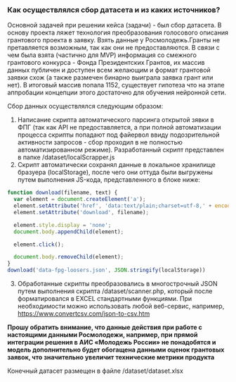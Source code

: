
### Как осуществлялся сбор датасета и из каких источников?

Основной задачей при решении кейса (задачи) - был сбор датасета. В основу проекта ляжет технология преобразования голосового описания грантового проекта в заявку. Взять данные у Росмолодежь.Гранты не претавляется возможным, так как они не предоставляются. В связи с чем была взята (частично для MVP) информация со смежного грантового конкурса - Фонда Президентских Грантов, их массив данных публичен и доступен всем желающим и формат грантовой заявки схож (а также размечен бинарно выиграла заявка грант или нет). В итоговый массив попала 1152, существует гипотеза что на этапе аппробации концепции этого достаточно для обучения нейронной сети.

Сбор данных осуществлялся следующим образом:
1. Написание скрипта автоматического парсинга открытой зявки в ФПГ (так как API не предоставляется, а при полной автоматизации процесса скрипты попадают под файервол ввиду подозрительной активности запросов - сбор проходил в не полностью автоматизированном режиме). Разработанный скрипт представлен в папке /dataset/localScrapper.js
2. Скрипт автоматически сохранял данные в локальное хранилище бразуера (localStorage), после чего они оттуда были выгружены путем выполнения JS-кода, представленного в блоке ниже: 

```JavaScript 
function download(filename, text) {
  var element = document.createElement('a');
  element.setAttribute('href', 'data:text/plain;charset=utf-8,' + encodeURIComponent(text));
  element.setAttribute('download', filename);

  element.style.display = 'none';
  document.body.appendChild(element);

  element.click();

  document.body.removeChild(element);
} 
download('data-fpg-loosers.json', JSON.stringify(localStorage)) 
```
3. Обработанные скрипты преобразовались в многострочный JSON путем выполнения скрипта /dataset/scanner.php, который после форматировался в EXCEL стандартными функциями. При необходимости можно использовать любой веб-сервис, например, https://www.convertcsv.com/json-to-csv.htm

**Прошу обратить внимание, что данные действия при работе с настоящими данными Росмолодежи, например, при прямой интеграции решения в АИС «Молодежь России» не понадобятся и модель дополнительно будет обогащена данными оценок грантовых заявок, что значительно увеличит технические метрики продукта** 

Конечный датасет размещен в файле /dataset/dataset.xlsx